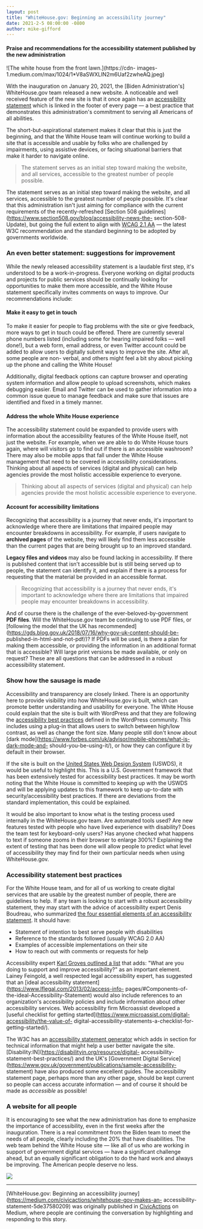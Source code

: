 ```yaml
---
layout: post
title: "WhiteHouse.gov: Beginning an accessibility journey"
date: 2021-2-5 08:00:00 -0800
author: mike-gifford
---
```

#### Praise and recommendations for the accessibility statement published by the new administration

![The white house from the front lawn.](https://cdn-
images-1.medium.com/max/1024/1*V8aSWXLIN2m6Uaf2zwheAQ.jpeg)

With the inauguration on January 20, 2021, the [Biden Administration's] WhiteHouse.gov team released a new
website. A noticeable and well received feature of the new site is that it
once again has an [accessibility
statement](https://bidenwhitehouse.archives.gov/accessibility/) which is linked in the
footer of every page — a best practice that demonstrates this administration's
commitment to serving all Americans of all abilities.

The short-but-aspirational statement makes it clear that this is just the
beginning, and that the White House team will continue working to build a site
that is accessible and usable by folks who are challenged by impairments,
using assistive devices, or facing situational barriers that make it harder to
navigate online.

> The statement serves as an initial step toward making the website, and all
> services, accessible to the greatest number of people possible.

The statement serves as an initial step toward making the website, and all
services, accessible to the greatest number of people possible. It's clear
that this administration isn't just aiming for compliance with the current
requirements of the recently-refreshed [Section 508
guidelines](https://www.section508.gov/blog/accessibility-news-the-
section-508-Update), but going the full extent to align with [WCAG 2.1
AA](https://www.w3.org/TR/2018/REC-WCAG21-20180605/) — the latest W3C
recommendation and the standard beginning to be adopted by governments
worldwide.

### An even better statement: suggestions for improvement

While the newly released accessibility statement is a laudable first step,
it's understood to be a work-in-progress. Everyone working on digital products
and projects for public services should be continually looking for
opportunities to make them more accessible, and the White House statement
specifically invites comments on ways to improve. Our recommendations include:

#### Make it easy to get in touch

To make it easier for people to flag problems with the site or give feedback,
more ways to get in touch could be offered. There are currently several phone
numbers listed (including some for hearing impaired folks — well done!), but a
web form, email address, or even Twitter account could be added to allow users
to digitally submit ways to improve the site. After all, some people are non-
verbal, and others might feel a bit shy about picking up the phone and calling
the White House!

Additionally, digital feedback options can capture browser and operating
system information and allow people to upload screenshots, which makes
debugging easier. Email and Twitter can be used to gather information into a
common issue queue to manage feedback and make sure that issues are identified
and fixed in a timely manner.

#### Address the whole White House experience

The accessibility statement could be expanded to provide users with
information about the accessibility features of the White House itself, not
just the website. For example, when we are able to do White House tours again,
where will visitors go to find out if there is an accessible washroom? There
may also be mobile apps that fall under the White House management that need
to be covered in accessibility considerations. Thinking about all aspects of
services (digital and physical) can help agencies provide the most holistic
accessible experience to everyone.

> Thinking about all aspects of services (digital and physical) can help
> agencies provide the most holistic accessible experience to everyone.

#### Account for accessibility limitations

Recognizing that accessibility is a journey that never ends, it's important to
acknowledge where there are limitations that impaired people may encounter
breakdowns in accessibility. For example, if users navigate to **archived
pages** of the website, they will likely find them less accessible than the
current pages that are being brought up to an improved standard.

 **Legacy files and videos** may also be found lacking in accessibility. If
there is published content that isn't accessible but is still being served up
to people, the statement can identify it, and explain if there is a process
for requesting that the material be provided in an accessible format.

> Recognizing that accessibility is a journey that never ends, it's important
> to acknowledge where there are limitations that impaired people may
> encounter breakdowns in accessibility.

And of course there is the challenge of the ever-beloved-by-government **PDF
files**. Will the WhiteHouse.gov team be continuing to use PDF files, or
[following the model that the UK has
recommended](https://gds.blog.gov.uk/2018/07/16/why-gov-uk-content-should-be-
published-in-html-and-not-pdf/)? If PDFs will be used, is there a plan for
making them accessible, or providing the information in an additional format
that is accessible? Will large print versions be made available, or only on
request? These are all questions that can be addressed in a robust
accessibility statement.

### Show how the sausage is made

Accessibility and transparency are closely linked. There is an opportunity
here to provide visibility into how WhiteHouse.gov is built, which can promote
better understanding and usability for everyone. The White House could explain
that the site is built with WordPress and that they are following the
[accessibility best practices](https://wordpress.org/about/accessibility/)
defined in the WordPress community. This includes using a plug-in that allows
users to switch between high/low contrast, as well as change the font size.
Many people still don't know about [dark
mode](https://www.forbes.com/uk/advisor/mobile-phones/what-is-dark-mode-and-
should-you-be-using-it/), or how they can configure it by default in their
browser.

If the site is built on the [United States Web Design
System](https://designsystem.digital.gov/) (USWDS), it would be useful to
highlight this. This is a U.S. Government framework that has been extensively
tested for accessibility best practices. It may be worth noting that the White
House is committed to keeping up with the USWDS and will be applying updates
to this framework to keep up-to-date with security/accessibility best
practices. If there are deviations from the standard implementation, this
could be explained.

It would be also important to know what is the testing process used internally
in the WhiteHouse.gov team. Are automated tools used? Are new features tested
with people who have lived experience with disability? Does the team test for
keyboard-only users? Has anyone checked what happens to text if someone zooms
in their browser to enlarge 300%? Explaining the extent of testing that has
been done will allow people to predict what level of accessibility they may
find for their own particular needs when using WhiteHouse.gov.

### Accessibility statement best practices

For the White House team, and for all of us working to create digital services
that are usable by the greatest number of people, there are guidelines to
help. If any team is looking to start with a robust accessibility statement,
they may start with the advice of accessibility expert Denis Boudreau, who
summarized [the four essential elements of an accessibility
statement](https://twitter.com/dboudreau/status/1191780846501584899). It
should have:

  * Statement of intention to best serve people with disabilities
  * Reference to the standards followed (usually WCAG 2.0 AA)
  * Examples of accessible implementations on their site
  * How to reach out with comments or requests for help

Accessibility expert [Karl Groves outlined a
list](https://blog.tenon.io/sample-post) that adds: "What are you doing to
support and improve accessibility?" as an important element. Lainey Feingold,
a well respected legal accessibility expert, has suggested that an [ideal
accessibility statement](https://www.lflegal.com/2013/02/access-info-
pages/#Components-of-the-ideal-Accessibility-Statement) would also include
references to an organization's accessibility policies and include information
about other accessibility services. Web accessibility firm Microassist
developed a [useful checklist for getting
started](https://www.microassist.com/digital-accessibility/the-value-of-
digital-accessibility-statements-a-checklist-for-getting-started/).

The W3C has an [accessibility statement
generator](https://www.w3.org/WAI/planning/statements/generator) which
adds in section for technical information that might help a user better
navigate the site. [Disability:IN](https://disabilityin.org/resource/digital-
accessibility-statement-best-practices/) and the UK's [Government Digital
Service](https://www.gov.uk/government/publications/sample-accessibility-
statement) have also produced some excellent guides. The accessibility
statement page, perhaps more than any other page, should be kept current so
people can access accurate information — and of course it should be made as
_accessible_ as possible!

### A website for all people

It is encouraging to see what the new administration has done to emphasize the
importance of accessibility, even in the first weeks after the inauguration.
There is a real commitment from the Biden team to meet the needs of all
people, clearly including the 20% that have disabilities. The web team behind
the White House site — like all of us who are working in support of government
digital services — have a significant challenge ahead, but an equally
significant obligation to do the hard work and always be improving. The
American people deserve no less.

![](https://medium.com/_/stat?event=post.clientViewed&referrerSource=full_rss&postId=5de37580209)

* * *

[WhiteHouse.gov: Beginning an accessibility
journey](https://medium.com/civicactions/whitehouse-gov-makes-an-
accessibility-statement-5de37580209) was originally published in
[CivicActions](https://medium.com/civicactions) on Medium, where people are
continuing the conversation by highlighting and responding to this story.


